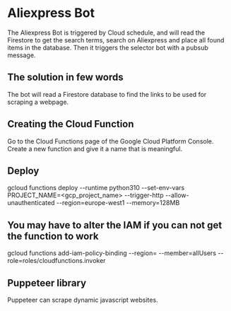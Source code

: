 # Aliexpress Bot
The Aliexpress Bot is triggered by Cloud schedule, and will read the Firestore to get the search terms, search on Aliexpress and place all found items in the database. Then it triggers the selector bot with a pubsub message.

## The solution in few words
The bot will read a Firestore database to find the links to be used for scraping a webpage.

## Creating the Cloud Function
Go to the Cloud Functions page of the Google Cloud Platform Console. Create a new function and give it a name that is meaningful.

## Deploy
gcloud functions deploy <cloud function name> --runtime python310 --set-env-vars PROJECT_NAME=<gcp_project_name> --trigger-http --allow-unauthenticated --region=europe-west1 --memory=128MB

## You may have to alter the IAM if you can not get the function to work
gcloud functions add-iam-policy-binding <function name> --region=<region> --member=allUsers --role=roles/cloudfunctions.invoker

## Puppeteer library
Puppeteer can scrape dynamic javascript websites.
